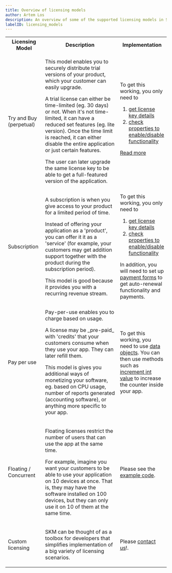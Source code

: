 ```yaml
---
title: Overview of licensing models
author: Artem Los
description: An overview of some of the supported licensing models in SKM.
labelID: licensing_models
---
```


<table class="table table-hover">
<tr>
<th>Licensing Model</th>
<th>Description</th>
<th style="width:20%;">Implementation</th>
</tr>
<tr>
<td>Try and Buy (perpetual)</td>

<td><p>This model enables you to securely distribute trial versions of your product, which your customer can easily upgrade.</p>
<p>A trial license can either be time-limited (eg. 30 days) or not. When it's not time-limited, it can have a reduced set features 
(eg. lite version). Once the time limit is reached, it can either disable the entire application or just certain features.
</p>
<p>The user can later upgrade the same license key to be able to get a full-featured version of the application.</p>
</td>
<td>To get this working, you only need to
<ol>
<li><a href="https://github.com/SerialKeyManager/SKGL-Extension-for-dot-NET/blob/master/Tutorials/v401.md#get-license-information">get license key details</a>
</li>
<li><a href="https://github.com/SerialKeyManager/SKGL-Extension-for-dot-NET/blob/master/Tutorials/v401.md#checking-properties">check properties to enable/disable functionality</a>
</li>
</ol>
<p><a href="/licensing-models/perpetual">Read more</a></p>
 </td>
</tr>
<tr>
<td>Subscription</td>
<td><p>A subscription is when you give access to your product for a limited period of time.
</p>
<p>
Instead of offering your application as a 'product', you can offer it it as a 'service'
(for example, your customers may get addition support together with the product during the subscription period).
</p> 
<p>
This model is good because it provides you with a recurring revenue stream.
</p>
</td>

<td>To get this working, you only need to
<ol>
<li><a href="https://github.com/SerialKeyManager/SKGL-Extension-for-dot-NET/blob/master/Tutorials/v401.md#get-license-information">get license key details</a>
</li>
<li><a href="https://github.com/SerialKeyManager/SKGL-Extension-for-dot-NET/blob/master/Tutorials/v401.md#checking-properties">check properties to enable/disable functionality</a>
</li>
</ol>
In addition, you will need to set up <a href="https://support.serialkeymanager.com/kb/introduction-to-payment-forms">payment forms</a>
to get auto-renewal functionality and payments.
</td>
</tr>
<tr>
<td>Pay per use</td>
<td><p>Pay-per-use enables you to charge based on usage.
</p>
<p>
A license may be _pre-paid_ with 'credits' that your customers consume when they use your app. They can later refill them.
</p> 
<p>
This model is gives you additional ways of monetizing your software, eg. based on CPU usage, number of reports generated (accounting software), or anything more specific to your app. 
</p>
</td>

<td>To get this working, you need to use <a href="https://github.com/SerialKeyManager/SKGL-Extension-for-dot-NET/blob/master/Tutorials/v401.md#custom-variables-aka-data-objects">data objects</a>.
You can then use methods such as <a href="http://api.serialkeymanager.com/html/M_SKM_V3_Methods_Data_IncrementIntValue_1.htm">increment int value</a> to increase the counter inside your app.
</td>
</tr>
<tr>
<td>Floating / Concurrent</td>
<td><p>Floating licenses restrict the number of users that can use the app at the same time.
</p>
<p>
For example, imagine you want your customers to be able to use your application on 10 devices at once. That is, they may have the software installed on 100 devices, but they can only use it on 10 of them at the same time.
</p> 
</td>

<td>Please see the 
<a href="https://github.com/SerialKeyManager/SKGL-Extension-for-dot-NET/blob/master/Tutorials/v401.md#floating-licenses">example code</a>.
</td>
</tr>

<tr>
<td>Custom licensing</td>
<td><p>SKM can be thought of as a toolbox for developers that simplifies implementation of a big variety of licensing scenarios.
</p>
</td>

<td>Please <a href="https://support.serialkeymanager.com/contact">contact us</a>!.
</td>
</tr>
</table>


<!--

<tr>
<td></td>
<td></td>
<td></td>
</tr>

-->